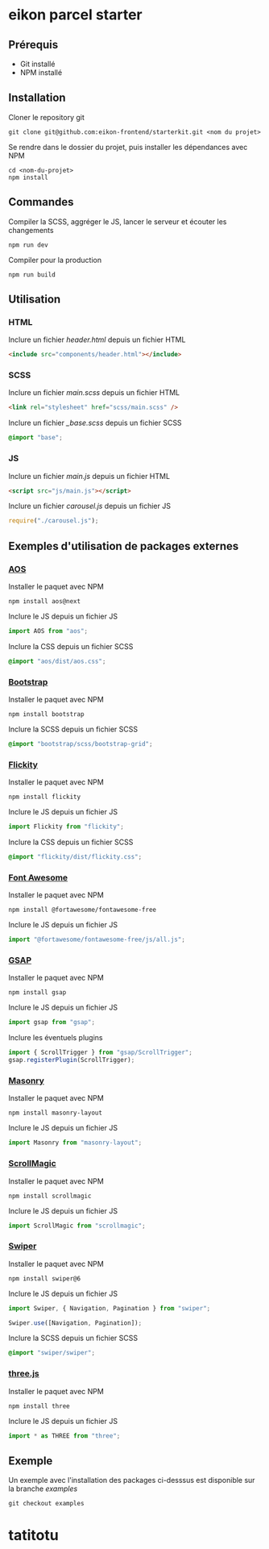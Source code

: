 # eikon parcel starter

## Prérequis

- Git installé
- NPM installé

## Installation

Cloner le repository git

```
git clone git@github.com:eikon-frontend/starterkit.git <nom du projet>
```

Se rendre dans le dossier du projet, puis installer les dépendances avec NPM

```
cd <nom-du-projet>
npm install
```

## Commandes

Compiler la SCSS, aggréger le JS, lancer le serveur et écouter les changements

```
npm run dev
```

Compiler pour la production

```
npm run build
```

## Utilisation

### HTML

Inclure un fichier _header.html_ depuis un fichier HTML

```html
<include src="components/header.html"></include>
```

### SCSS

Inclure un fichier _main.scss_ depuis un fichier HTML

```html
<link rel="stylesheet" href="scss/main.scss" />
```

Inclure un fichier _\_base.scss_ depuis un fichier SCSS

```scss
@import "base";
```

### JS

Inclure un fichier _main.js_ depuis un fichier HTML

```html
<script src="js/main.js"></script>
```

Inclure un fichier _carousel.js_ depuis un fichier JS

```js
require("./carousel.js");
```

## Exemples d'utilisation de packages externes

### [AOS](https://michalsnik.github.io/aos)

Installer le paquet avec NPM

```
npm install aos@next
```

Inclure le JS depuis un fichier JS

```js
import AOS from "aos";
```

Inclure la CSS depuis un fichier SCSS

```SCSS
@import "aos/dist/aos.css";
```

### [Bootstrap](https://getbootstrap.com)

Installer le paquet avec NPM

```
npm install bootstrap
```

Inclure la SCSS depuis un fichier SCSS

```SCSS
@import "bootstrap/scss/bootstrap-grid";
```

### [Flickity](https://flickity.metafizzy.co)

Installer le paquet avec NPM

```
npm install flickity
```

Inclure le JS depuis un fichier JS

```js
import Flickity from "flickity";
```

Inclure la CSS depuis un fichier SCSS

```SCSS
@import "flickity/dist/flickity.css";
```

### [Font Awesome](https://fontawesome.com/)

Installer le paquet avec NPM

```
npm install @fortawesome/fontawesome-free
```

Inclure le JS depuis un fichier JS

```js
import "@fortawesome/fontawesome-free/js/all.js";
```

### [GSAP](https://greensock.com/gsap/)

Installer le paquet avec NPM

```
npm install gsap
```

Inclure le JS depuis un fichier JS

```js
import gsap from "gsap";
```

Inclure les éventuels plugins

```js
import { ScrollTrigger } from "gsap/ScrollTrigger";
gsap.registerPlugin(ScrollTrigger);
```

### [Masonry](https://masonry.desandro.com)

Installer le paquet avec NPM

```
npm install masonry-layout
```

Inclure le JS depuis un fichier JS

```js
import Masonry from "masonry-layout";
```

### [ScrollMagic](https://scrollmagic.io)

Installer le paquet avec NPM

```
npm install scrollmagic
```

Inclure le JS depuis un fichier JS

```js
import ScrollMagic from "scrollmagic";
```

### [Swiper](https://swiperjs.com)

Installer le paquet avec NPM

```
npm install swiper@6
```

Inclure le JS depuis un fichier JS

```js
import Swiper, { Navigation, Pagination } from "swiper";

Swiper.use([Navigation, Pagination]);
```

Inclure la SCSS depuis un fichier SCSS

```SCSS
@import "swiper/swiper";
```

### [three.js](https://threejs.org)

Installer le paquet avec NPM

```
npm install three
```

Inclure le JS depuis un fichier JS

```js
import * as THREE from "three";
```

## Exemple

Un exemple avec l'installation des packages ci-desssus est disponible sur la branche _examples_

```
git checkout examples
```
# tatitotu
